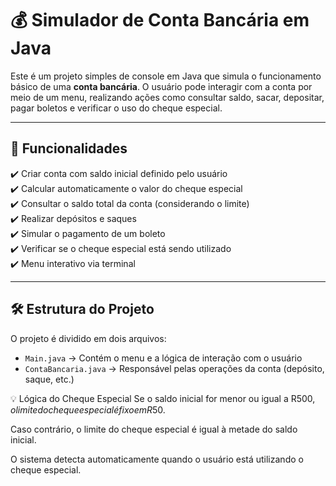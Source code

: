 # 💰 Simulador de Conta Bancária em Java

Este é um projeto simples de console em Java que simula o funcionamento básico de uma **conta bancária**. O usuário pode interagir com a conta por meio de um menu, realizando ações como consultar saldo, sacar, depositar, pagar boletos e verificar o uso do cheque especial.

---

## 🧠 Funcionalidades

✔️ Criar conta com saldo inicial definido pelo usuário  
✔️ Calcular automaticamente o valor do cheque especial  
✔️ Consultar o saldo total da conta (considerando o limite)  
✔️ Realizar depósitos e saques  
✔️ Simular o pagamento de um boleto  
✔️ Verificar se o cheque especial está sendo utilizado  
✔️ Menu interativo via terminal

---

## 🛠️ Estrutura do Projeto

O projeto é dividido em dois arquivos:

- `Main.java` → Contém o menu e a lógica de interação com o usuário  
- `ContaBancaria.java` → Responsável pelas operações da conta (depósito, saque, etc.)

💡 Lógica do Cheque Especial
Se o saldo inicial for menor ou igual a R$500, o limite do cheque especial é fixo em R$50.

Caso contrário, o limite do cheque especial é igual à metade do saldo inicial.

O sistema detecta automaticamente quando o usuário está utilizando o cheque especial.
